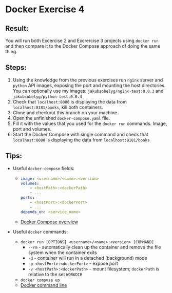 # Docker Exercise 4

## Result:
You will run both Excercise 2 and Excrercise 3 projects using `docker run` and then compare it to the Docker Compose approach of doing the same thing.
## Steps:

1. Using the knowledge from the previous exercises run `nginx` server and `python` API images, exposing the port and mounting the host directories.\
  You can optionally use my images: `jakubsobelyg/nginx-test:0.0.3` and `jakubsobelyg/python-test:0.0.4`
2. Check that `localhost:8080` is displaying the data from `localhost:8181/books`, kill both containers.
3. Clone and checkout this branch on your machine.
4. Open the unfinished `docker-compose.yaml` file.
5. Fill it with the values that you used for the `docker run` commands. Image, port and volumes.
6. Start the Docker Compose with single command and check that `localhost:8080` is displaying the data from `localhost:8181/books`

## Tips:
- Useful `docker-compose` fields:
  - ```yaml
    image: <username>/<name>:<version>
    volumes:
        - <hostPath>:<dockerPath>
        - ...
    ports:
        - <hostPort>:<dockerPort>
        - ...
    depends_on: <service_name>
    ```
  - [Docker Compose overview](https://docs.docker.com/compose/)

- Useful `docker` commands:
  - `docker run [OPTIONS] <username>/<name>:<version> [COMMAND]`
    - `--rm` - automatically clean up the container and remove the file system when the container exits
    - `-d` - container will run in a detached (background) mode
    - `-p <hostPort>:<dockerPort>` - expose port
    - `-v <hostPath>:<dockerPath>` - mount filesystem; `dockerPath` is relative to the set `WORKDIR` 
  - `docker compose up`   
  - [Docker command line](https://docs.docker.com/engine/reference/commandline/cli/)
